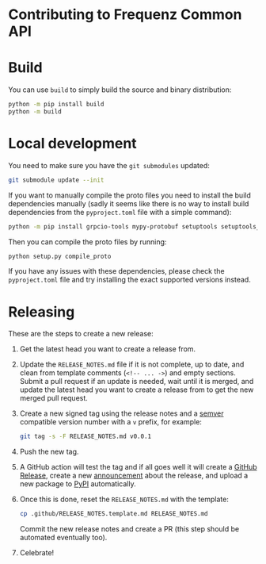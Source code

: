 Contributing to Frequenz Common API
===================================


Build
=====

You can use `build` to simply build the source and binary distribution:

```sh
python -m pip install build
python -m build
```

Local development
=================

You need to make sure you have the `git submodules` updated:

```sh
git submodule update --init
```

If you want to manually compile the proto files you need to install the build
dependencies manually (sadly it seems like there is no way to install build
dependencies from the `pyproject.toml` file with a simple command):

```sh
python -m pip install grpcio-tools mypy-protobuf setuptools setuptools_scm[toml] wheel
```

Then you can compile the proto files by running:

```sh
python setup.py compile_proto
```

If you have any issues with these dependencies, please check the
`pyproject.toml` file and try installing the exact supported versions instead.


Releasing
=========

These are the steps to create a new release:

1. Get the latest head you want to create a release from.

1. Update the `RELEASE_NOTES.md` file if it is not complete, up to date, and
   clean from template comments (`<!-- ... ->`) and empty sections. Submit
   a pull request if an update is needed, wait until it is merged, and update
   the latest head you want to create a release from to get the new merged pull
   request.

3. Create a new signed tag using the release notes and
   a [semver](https://semver.org/) compatible version number with a `v` prefix,
   for example:

   ```sh
   git tag -s -F RELEASE_NOTES.md v0.0.1
   ```

4. Push the new tag.

5. A GitHub action will test the tag and if all goes well it will create
   a [GitHub
   Release](https://github.com/frequenz-floss/frequenz-api-common/releases),
   create a new
   [announcement](https://github.com/frequenz-floss/frequenz-api-common/discussions/categories/announcements)
   about the release, and upload a new package to
   [PyPI](https://pypi.org/project/frequenz-api-common/) automatically.

6. Once this is done, reset the `RELEASE_NOTES.md` with the template:

   ```sh
   cp .github/RELEASE_NOTES.template.md RELEASE_NOTES.md
   ```

   Commit the new release notes and create a PR (this step should be automated
   eventually too).

7. Celebrate!
